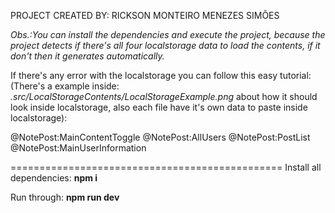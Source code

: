 PROJECT CREATED BY: RICKSON MONTEIRO MENEZES SIMÕES


*Obs.:You can install the dependencies and execute the project, because the project detects if there's all four localstorage data to load the contents, if it don't then it generates automatically.*

If there's any error with the localstorage you can follow this easy tutorial:
(There's a example inside: *.src/LocalStorageContents/LocalStorageExample.png* about how it should look inside localstorage, also each file have it's own data to paste inside localstorage):

@NotePost:MainContentToggle
@NotePost:AllUsers
@NotePost:PostList
@NotePost:MainUserInformation

===============================================
Install all dependencies:
**npm i**

Run through:
**npm run dev**


